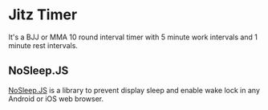 # Jitz Timer

It's a BJJ or MMA 10 round interval timer with 5 minute work intervals and 1 minute rest intervals.

## NoSleep.JS

 [NoSleep.JS](https://github.com/richtr/NoSleep.js?utm_source=recordnotfound.com) is a library to prevent display sleep and enable wake lock in any Android or iOS web browser. 